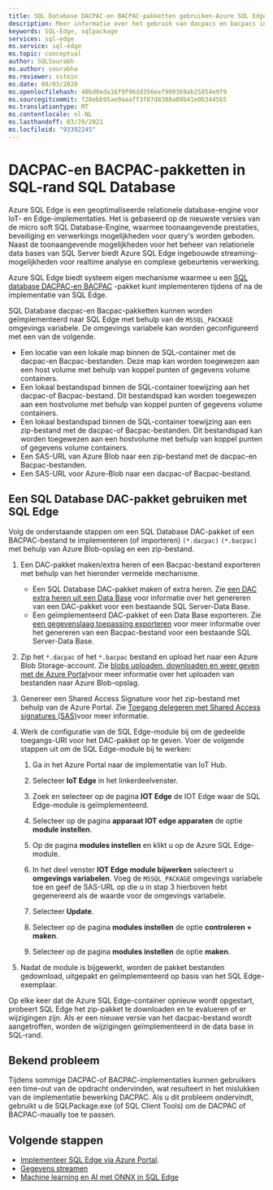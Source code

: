```yaml
---
title: SQL Database DACPAC-en BACPAC-pakketten gebruiken-Azure SQL Edge
description: Meer informatie over het gebruik van dacpacs en bacpacs in Azure SQL Edge
keywords: SQL-Edge, sqlpackage
services: sql-edge
ms.service: sql-edge
ms.topic: conceptual
author: SQLSourabh
ms.author: sourabha
ms.reviewer: sstein
ms.date: 09/03/2020
ms.openlocfilehash: 40bd0eda16f9f96dd356eef900369ab25854e9f9
ms.sourcegitcommit: f28ebb95ae9aaaff3f87d8388a09b41e0b3445b5
ms.translationtype: MT
ms.contentlocale: nl-NL
ms.lasthandoff: 03/29/2021
ms.locfileid: "93392245"
---
```

# <a name="sql-database-dacpac-and-bacpac-packages-in-sql-edge"></a>DACPAC-en BACPAC-pakketten in SQL-rand SQL Database

Azure SQL Edge is een geoptimaliseerde relationele database-engine voor IoT- en Edge-implementaties. Het is gebaseerd op de nieuwste versies van de micro soft SQL Database-Engine, waarmee toonaangevende prestaties, beveiliging en verwerkings mogelijkheden voor query's worden geboden. Naast de toonaangevende mogelijkheden voor het beheer van relationele data bases van SQL Server biedt Azure SQL Edge ingebouwde streaming-mogelijkheden voor realtime analyse en complexe gebeurtenis verwerking.

Azure SQL Edge biedt systeem eigen mechanisme waarmee u een [SQL database DACPAC-en BACPAC](/sql/relational-databases/data-tier-applications/data-tier-applications) -pakket kunt implementeren tijdens of na de implementatie van SQL Edge.

SQL Database dacpac-en Bacpac-pakketten kunnen worden geïmplementeerd naar SQL Edge met behulp van de `MSSQL_PACKAGE` omgevings variabele. De omgevings variabele kan worden geconfigureerd met een van de volgende.  
- Een locatie van een lokale map binnen de SQL-container met de dacpac-en Bacpac-bestanden. Deze map kan worden toegewezen aan een host volume met behulp van koppel punten of gegevens volume containers. 
- Een lokaal bestandspad binnen de SQL-container toewijzing aan het dacpac-of Bacpac-bestand. Dit bestandspad kan worden toegewezen aan een hostvolume met behulp van koppel punten of gegevens volume containers. 
- Een lokaal bestandspad binnen de SQL-container toewijzing aan een zip-bestand met de dacpac-of Bacpac-bestanden. Dit bestandspad kan worden toegewezen aan een hostvolume met behulp van koppel punten of gegevens volume containers. 
- Een SAS-URL van Azure Blob naar een zip-bestand met de dacpac-en Bacpac-bestanden.
- Een SAS-URL voor Azure-Blob naar een dacpac-of Bacpac-bestand. 

## <a name="use-a-sql-database-dac-package-with-sql-edge"></a>Een SQL Database DAC-pakket gebruiken met SQL Edge

Volg de onderstaande stappen om een SQL Database DAC-pakket of een BACPAC-bestand te implementeren (of importeren) `(*.dacpac)` `(*.bacpac)` met behulp van Azure Blob-opslag en een zip-bestand. 

1. Een DAC-pakket maken/extra heren of een Bacpac-bestand exporteren met behulp van het hieronder vermelde mechanisme. 
    - Een SQL Database DAC-pakket maken of extra heren. Zie [een DAC extra heren uit een Data Base](/sql/relational-databases/data-tier-applications/extract-a-dac-from-a-database/) voor informatie over het genereren van een DAC-pakket voor een bestaande SQL Server-Data Base.
    - Een geïmplementeerd DAC-pakket of een Data Base exporteren. Zie [een gegevenslaag toepassing exporteren](/sql/relational-databases/data-tier-applications/export-a-data-tier-application/) voor meer informatie over het genereren van een Bacpac-bestand voor een bestaande SQL Server-Data Base.

2. Zip het `*.dacpac` of het `*.bacpac` bestand en upload het naar een Azure Blob Storage-account. Zie [blobs uploaden, downloaden en weer geven met de Azure Portal](../storage/blobs/storage-quickstart-blobs-portal.md)voor meer informatie over het uploaden van bestanden naar Azure Blob-opslag.

3. Genereer een Shared Access Signature voor het zip-bestand met behulp van de Azure Portal. Zie [Toegang delegeren met Shared Access signatures (SAS)](../storage/common/storage-sas-overview.md)voor meer informatie.

4. Werk de configuratie van de SQL Edge-module bij om de gedeelde toegangs-URI voor het DAC-pakket op te geven. Voer de volgende stappen uit om de SQL Edge-module bij te werken:

    1. Ga in het Azure Portal naar de implementatie van IoT Hub.

    2. Selecteer **IoT Edge** in het linkerdeelvenster.

    3. Zoek en selecteer op de pagina **IOT Edge** de IOT Edge waar de SQL Edge-module is geïmplementeerd.

    4. Selecteer op de pagina **apparaat IOT edge apparaten** de optie **module instellen**.

    5. Op de pagina **modules instellen** en klikt u op de Azure SQL Edge-module.

    6. In het deel venster **IOT Edge module bijwerken** selecteert u **omgevings variabelen**. Voeg de `MSSQL_PACKAGE` omgevings variabele toe en geef de SAS-URL op die u in stap 3 hierboven hebt gegenereerd als de waarde voor de omgevings variabele. 

    7. Selecteer **Update**.

    8. Selecteer op de pagina **modules instellen** de optie **controleren + maken**.

    9. Selecteer op de pagina **modules instellen** de optie **maken**.

5. Nadat de module is bijgewerkt, worden de pakket bestanden gedownload, uitgepakt en geïmplementeerd op basis van het SQL Edge-exemplaar.

Op elke keer dat de Azure SQL Edge-container opnieuw wordt opgestart, probeert SQL Edge het zip-pakket te downloaden en te evalueren of er wijzigingen zijn. Als er een nieuwe versie van het dacpac-bestand wordt aangetroffen, worden de wijzigingen geïmplementeerd in de data base in SQL-rand.

## <a name="known-issue"></a>Bekend probleem

Tijdens sommige DACPAC-of BACPAC-implementaties kunnen gebruikers een time-out van de opdracht ondervinden, wat resulteert in het mislukken van de implementatie bewerking DACPAC. Als u dit probleem ondervindt, gebruikt u de SQLPackage.exe (of SQL Client Tools) om de DACPAC of BACPAC-maually toe te passen. 

## <a name="next-steps"></a>Volgende stappen

- [Implementeer SQL Edge via Azure Portal](deploy-portal.md).
- [Gegevens streamen](stream-data.md)
- [Machine learning en AI met ONNX in SQL Edge](onnx-overview.md)
